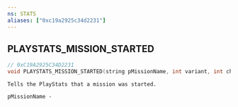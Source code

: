 ```yaml
---
ns: STATS
aliases: ["0xc19a2925c34d2231"]
---
```

## PLAYSTATS_MISSION_STARTED

```c
// 0xC19A2925C34D2231
void PLAYSTATS_MISSION_STARTED(string pMissionName, int variant, int checkpoint, bool replaying);
```

```
Tells the PlayStats that a mission was started.

pMissionName -
```
